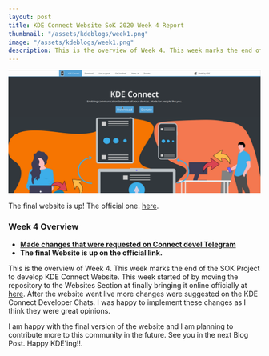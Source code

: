 ```yaml
---
layout: post
title: KDE Connect Website SoK 2020 Week 4 Report
thumbnail: "/assets/kdeblogs/week1.png"
image: "/assets/kdeblogs/week1.png"
description: This is the overview of Week 4. This week marks the end of the SOK Project to develop KDE Connect Website.I am happy with the final version of the website and I am planning to contribute more to this community in the future. See you in the next Blog Post. Happy KDE'ing!!
---
```


![KDE Connect Website](/assets/kdeblogs/week1.png "KDE Connect Website")

The final website is up! The official one. [here](https://kdeconnect.kde.org/).

### Week 4 Overview

- **[Made changes that were requested on Connect devel Telegram ](https://invent.kde.org/arjunth/kde-connect/commit/7dcd170866b5c1256690cc2dae6ac34382bd3f8c)**
- **The final Website is up on the official link.**

This is the overview of Week 4. This week marks the end of the SOK Project to develop KDE Connect Website. This week started of by moving the repository to the Websites Section at finally bringing it online officially at [here](https://kdeconnect.kde.org/). After the website went live more changes were suggested on the KDE Connect Developer Chats. I was happy to implement these changes as I think they were great opinions.

I am happy with the final version of the website and I am planning to contribute more to this community in the future. See you in the next Blog Post. Happy KDE'ing!!.
